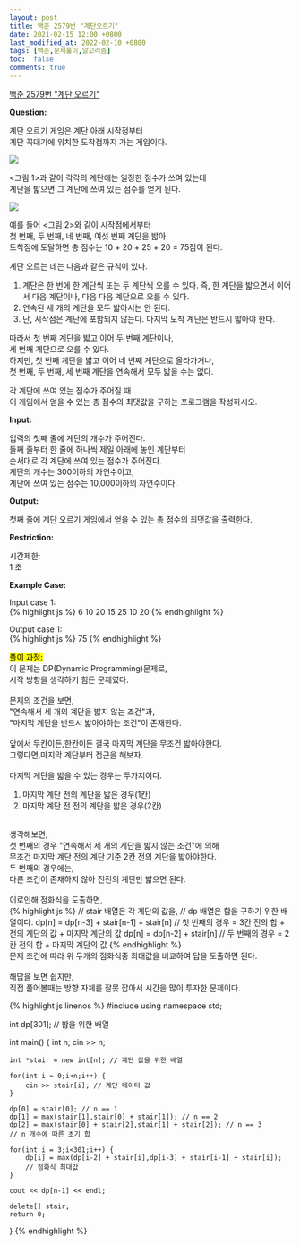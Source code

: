 ```yaml
---
layout: post
title: 백준 2579번 "계단오르기"
date: 2021-02-15 12:00 +0800
last_modified_at: 2022-02-10 +0800
tags: [백준,문제풀이,알고리즘]
toc:  false
comments: true
---
```


[백준 2579번 "계단 오르기"](https://www.acmicpc.net/problem/2579)<br>

<strong>Question:</strong>  

계단 오르기 게임은 계단 아래 시작점부터 <br>
계단 꼭대기에 위치한 도착점까지 가는 게임이다. <br>

<img src = "/assets/images/stairs_1.png">

<그림 1>과 같이 각각의 계단에는 일정한 점수가 쓰여 있는데 <br>
계단을 밟으면 그 계단에 쓰여 있는 점수를 얻게 된다. <br>

<img src = "/assets/images/stairs_2.png">

예를 들어 <그림 2>와 같이 시작점에서부터 <br>
첫 번째, 두 번째, 네 번째, 여섯 번째 계단을 밟아 <br>
도착점에 도달하면 총 점수는 10 + 20 + 25 + 20 = 75점이 된다. <br>

계단 오르는 데는 다음과 같은 규칙이 있다. <br>

<ol>
<li>
계단은 한 번에 한 계단씩 또는 두 계단씩 오를 수 있다. 
즉, 한 계단을 밟으면서 이어서 다음 계단이나, 다음 다음 계단으로 오를 수 있다.
</li>
<li>
연속된 세 개의 계단을 모두 밟아서는 안 된다. 
</li>
<li>
단, 시작점은 계단에 포함되지 않는다.
마지막 도착 계단은 반드시 밟아야 한다.
</li>
</ol>

따라서 첫 번째 계단을 밟고 이어 두 번째 계단이나, <br>
세 번째 계단으로 오를 수 있다. <br>
하지만, 첫 번째 계단을 밟고 이어 네 번째 계단으로 올라가거나, <br>
첫 번째, 두 번째, 세 번째 계단을 연속해서 모두 밟을 수는 없다. <br>

각 계단에 쓰여 있는 점수가 주어질 때 <br>
이 게임에서 얻을 수 있는 총 점수의 최댓값을 구하는 프로그램을 작성하시오. <br>

<strong>Input:</strong>  

입력의 첫째 줄에 계단의 개수가 주어진다. <br>
둘째 줄부터 한 줄에 하나씩 제일 아래에 놓인 계단부터 <br>
순서대로 각 계단에 쓰여 있는 점수가 주어진다. <br>
계단의 개수는 300이하의 자연수이고,<br>
계단에 쓰여 있는 점수는 10,000이하의 자연수이다.<br>

<strong>Output:</strong>  


첫째 줄에 계단 오르기 게임에서 얻을 수 있는 총 점수의 최댓값을 출력한다. <br>


<strong>Restriction:</strong>  


시간제한:<br>
1 초


<strong>Example Case:</strong>   

Input case 1: <br>
{% highlight js %}
6
10
20
15
25
10
20
{% endhighlight %}

Output case 1: <br>
{% highlight js %}
75
{% endhighlight %}  


<mark>풀이 과정:</mark>  
이 문제는 DP(Dynamic Programming)문제로, <br> 
시작 방향을 생각하기 힘든 문제였다. <br>
<br>
문제의 조건을 보면,  <br>
"연속해서 세 개의 계단을 밟지 않는 조건"과,  <br>
"마지막 계단을 반드시 밟아야하는 조건"이 존재한다. <br>
<br>
앞에서 두칸이든,한칸이든 결국 마지막 계단을 무조건 밟아야한다. <br>
그렇다면,마지막 계단부터 접근을 해보자. <br>
<br>
마지막 계단을 밟을 수 있는 경우는 두가지이다. <br>
<ol>
<li>
마지막 계단 전의 계단을 밟은 경우(1칸)
</li>
<li>
마지막 계단 전 전의 계단을 밟은 경우(2칸)
</li>
</ol>
<br>
생각해보면,<br>
첫 번째의 경우 "연속해서 세 개의 게단을 밟지 않는 조건"에 의해<br>
무조건 마지막 계단 전의 계단 기준 2칸 전의 계단을 밟아야한다.<br>
두 번째의 경우에는,<br>
다른 조건이 존재하지 않아 전전의 계단만 밟으면 된다.<br>
<br>
이로인해 점화식을 도출하면,<br>
{% highlight js %}
// stair 배열은 각 계단의 값을,
// dp 배열은 합을 구하기 위한 배열이다.
dp[n] = dp[n-3] + stair[n-1] + stair[n] 
// 첫 번째의 경우 = 3칸 전의 합 + 전의 계단의 값 + 마지막 계단의 값
dp[n] = dp[n-2] + stair[n]
// 두 번째의 경우 = 2칸 전의 합 + 마지막 계단의 값
{% endhighlight %}
<br>
문제 조건에 따라 위 두개의 점화식중 최대값을 비교하여 답을 도출하면 된다.<br>
<br>
해답을 보면 쉽지만,<br>
직접 풀어볼때는 방향 자체를 잘못 잡아서 시간을 많이 투자한 문제이다.<br>

{% highlight js linenos %}
#include <iostream>
using namespace std;

int dp[301]; // 합을 위한 배열

int main() {
    int n;
    cin >> n;

    int *stair = new int[n]; // 계단 값을 위한 배열

    for(int i = 0;i<n;i++) {
        cin >> stair[i]; // 계단 데이터 값
    }

    dp[0] = stair[0]; // n == 1 
    dp[1] = max(stair[1],stair[0] + stair[1]); // n == 2
    dp[2] = max(stair[0] + stair[2],stair[1] + stair[2]); // n == 3
    // n 개수에 따른 초기 합

    for(int i = 3;i<301;i++) {
        dp[i] = max(dp[i-2] + stair[i],dp[i-3] + stair[i-1] + stair[i]);
        // 점화식 최대값
    }

    cout << dp[n-1] << endl;

    delete[] stair;
    return 0;
}
{% endhighlight %}
